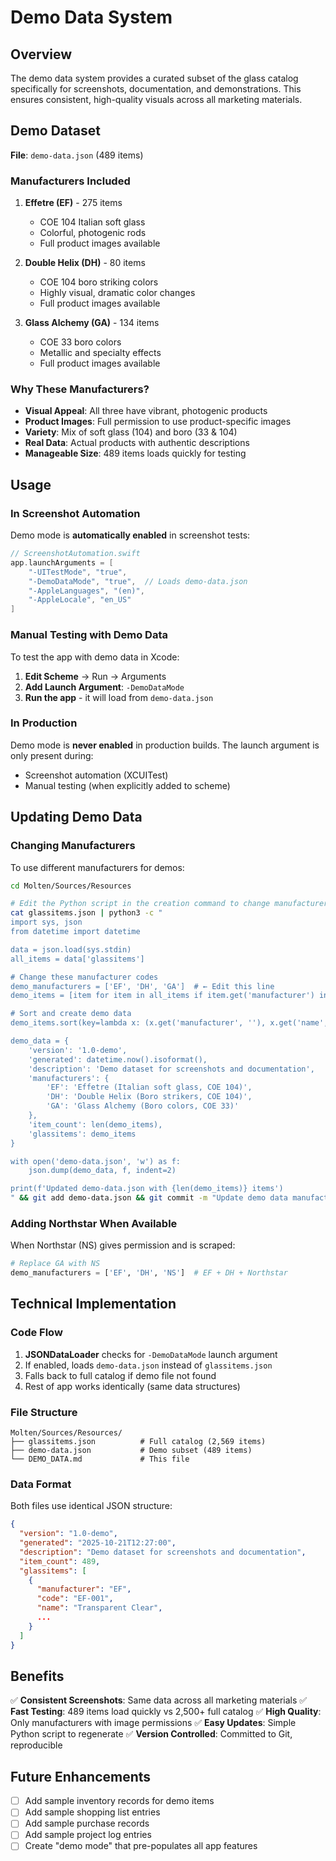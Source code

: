 # Demo Data System

## Overview

The demo data system provides a curated subset of the glass catalog specifically for screenshots, documentation, and demonstrations. This ensures consistent, high-quality visuals across all marketing materials.

## Demo Dataset

**File**: `demo-data.json` (489 items)

### Manufacturers Included

1. **Effetre (EF)** - 275 items
   - COE 104 Italian soft glass
   - Colorful, photogenic rods
   - Full product images available

2. **Double Helix (DH)** - 80 items
   - COE 104 boro striking colors
   - Highly visual, dramatic color changes
   - Full product images available

3. **Glass Alchemy (GA)** - 134 items
   - COE 33 boro colors
   - Metallic and specialty effects
   - Full product images available

### Why These Manufacturers?

- **Visual Appeal**: All three have vibrant, photogenic products
- **Product Images**: Full permission to use product-specific images
- **Variety**: Mix of soft glass (104) and boro (33 & 104)
- **Real Data**: Actual products with authentic descriptions
- **Manageable Size**: 489 items loads quickly for testing

## Usage

### In Screenshot Automation

Demo mode is **automatically enabled** in screenshot tests:

```swift
// ScreenshotAutomation.swift
app.launchArguments = [
    "-UITestMode", "true",
    "-DemoDataMode", "true",  // Loads demo-data.json
    "-AppleLanguages", "(en)",
    "-AppleLocale", "en_US"
]
```

### Manual Testing with Demo Data

To test the app with demo data in Xcode:

1. **Edit Scheme** → Run → Arguments
2. **Add Launch Argument**: `-DemoDataMode`
3. **Run the app** - it will load from `demo-data.json`

### In Production

Demo mode is **never enabled** in production builds. The launch argument is only present during:
- Screenshot automation (XCUITest)
- Manual testing (when explicitly added to scheme)

## Updating Demo Data

### Changing Manufacturers

To use different manufacturers for demos:

```bash
cd Molten/Sources/Resources

# Edit the Python script in the creation command to change manufacturers
cat glassitems.json | python3 -c "
import sys, json
from datetime import datetime

data = json.load(sys.stdin)
all_items = data['glassitems']

# Change these manufacturer codes
demo_manufacturers = ['EF', 'DH', 'GA']  # ← Edit this line
demo_items = [item for item in all_items if item.get('manufacturer') in demo_manufacturers]

# Sort and create demo data
demo_items.sort(key=lambda x: (x.get('manufacturer', ''), x.get('name', '')))

demo_data = {
    'version': '1.0-demo',
    'generated': datetime.now().isoformat(),
    'description': 'Demo dataset for screenshots and documentation',
    'manufacturers': {
        'EF': 'Effetre (Italian soft glass, COE 104)',
        'DH': 'Double Helix (Boro strikers, COE 104)',
        'GA': 'Glass Alchemy (Boro colors, COE 33)'
    },
    'item_count': len(demo_items),
    'glassitems': demo_items
}

with open('demo-data.json', 'w') as f:
    json.dump(demo_data, f, indent=2)

print(f'Updated demo-data.json with {len(demo_items)} items')
" && git add demo-data.json && git commit -m "Update demo data manufacturers"
```

### Adding Northstar When Available

When Northstar (NS) gives permission and is scraped:

```python
# Replace GA with NS
demo_manufacturers = ['EF', 'DH', 'NS']  # EF + DH + Northstar
```

## Technical Implementation

### Code Flow

1. **JSONDataLoader** checks for `-DemoDataMode` launch argument
2. If enabled, loads `demo-data.json` instead of `glassitems.json`
3. Falls back to full catalog if demo file not found
4. Rest of app works identically (same data structures)

### File Structure

```
Molten/Sources/Resources/
├── glassitems.json          # Full catalog (2,569 items)
├── demo-data.json           # Demo subset (489 items)
└── DEMO_DATA.md             # This file
```

### Data Format

Both files use identical JSON structure:

```json
{
  "version": "1.0-demo",
  "generated": "2025-10-21T12:27:00",
  "description": "Demo dataset for screenshots and documentation",
  "item_count": 489,
  "glassitems": [
    {
      "manufacturer": "EF",
      "code": "EF-001",
      "name": "Transparent Clear",
      ...
    }
  ]
}
```

## Benefits

✅ **Consistent Screenshots**: Same data across all marketing materials
✅ **Fast Testing**: 489 items load quickly vs 2,500+ full catalog
✅ **High Quality**: Only manufacturers with image permissions
✅ **Easy Updates**: Simple Python script to regenerate
✅ **Version Controlled**: Committed to Git, reproducible

## Future Enhancements

- [ ] Add sample inventory records for demo items
- [ ] Add sample shopping list entries
- [ ] Add sample purchase records
- [ ] Add sample project log entries
- [ ] Create "demo mode" that pre-populates all app features
